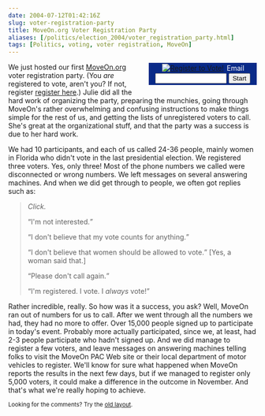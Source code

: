 ```yaml
--- 
date: 2004-07-12T01:42:16Z
slug: voter-registration-party
title: MoveOn.org Voter Registration Party
aliases: [/politics/election_2004/voter_registration_party.html]
tags: [Politics, voting, voter registration, MoveOn]
---
```


<form action="http://www.moveonpac.org/vote/index.html" id="register_to_vote" style="float: right; width: 219px; margin: 0 0 10px 10px; padding-bottom: 3px; background-color: #092A88; color: #ffffff; text-align: center;">
      <div>
    <a href="http://www.moveonpac.org/vote/"
       title="Register to vote"><img src="http://www.moveonpac.org/images/register_vote_215.gif" style="padding: 2px; border: 0; margin: 0;" alt="Register to Vote!" /></a>
    <input type="hidden" name="country" value="United States" />
    <label for="votereg">Email</label>
    <input id="votereg" type="text" size="15" name="email" />
    <input type="submit" name="go" value="Start" />
    </div>
</form>

<p>We just hosted our first
<a href="http://www.moveonpac.org/" title="MoveOn PAC">MoveOn.org</a> voter
registration party. (You <em>are</em> registered to vote, aren't you? If not,
register <a href="http://www.moveonpac.org/vote/" title="Register to vote">register here</a>.)
Julie did all the hard work of organizing the party, preparing the munchies,
going through MoveOn's rather overwhelming and confusing instructions to make
things simple for the rest of us, and getting the lists of unregistered voters
to call. She's great at the organizational stuff, and that the party was a
success is due to her hard work.</p>

<p>We had 10 participants, and each of us called 24-36 people, mainly women in
Florida who didn't vote in the last presidential election. We registered three
voters. Yes, only three! Most of the phone numbers we called were disconnected
or wrong numbers. We left messages on several answering machines. And when we
did get through to people, we often got replies such as:</p>

<blockquote>
  <p><em>Click.</em></p>
  <p><q>I'm not interested.</q></p>
  <p><q>I don't believe that my vote counts for anything.</q></p>
  <p><q>I don't believe that women should be allowed to vote.</q> [Yes, a woman said that.]</p>
  <p><q>Please don't call again.</q></p>
  <p><q>I'm registered. I vote. I <em>always</em> vote!</q></p>
</blockquote>

<p>Rather incredible, really. So how was it a success, you ask? Well, MoveOn
ran out of numbers for us to call. After we went through all the numbers we
had, they had no more to offer. Over 15,000 people signed up to participate in
today's event. Probably more actually participated, since we, at least, had
2-3 people participate who hadn't signed up. And we did manage to register a
few voters, and leave messages on answering machines telling folks to visit
the MoveOn PAC Web site or their local department of motor vehicles to
register. We'll know for sure what happened when MoveOn reports the results in
the next few days, but if we managed to register only 5,000 voters, it could
make a difference in the outcome in November. And that's what we're really
hoping to achieve.</p>

<p class="past"><small>Looking for the comments? Try the <a rel="nofollow" href="//past.justatheory.com/politics/election_2004/voter_registration_party.html">old layout</a>.</small></p>
